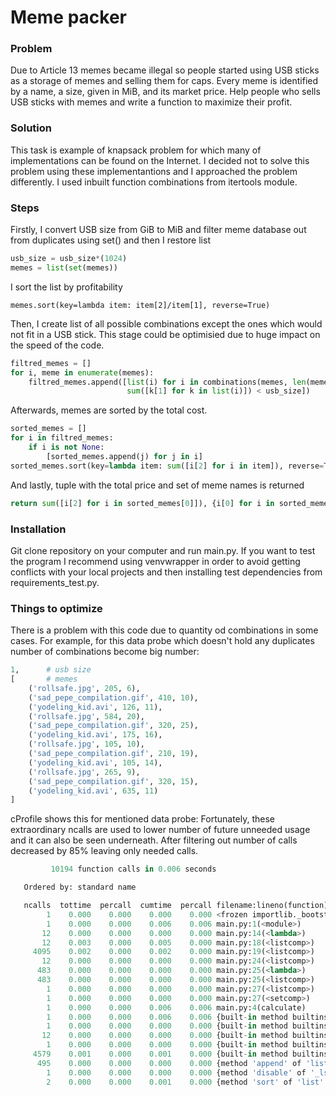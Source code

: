 # Meme packer
### Problem
Due to Article 13 memes became illegal so people started using USB sticks as a storage of memes and selling them for caps. Every meme is identified by a name, a size, given in MiB, and its market price. Help people who sells USB sticks with memes and write a function to maximize their profit. 
### Solution 
This task is example of knapsack problem for which many of implementations can be found on the Internet. I decided not to solve this problem using these implementantions and I approached the problem differently. I used inbuilt function combinations from itertools module.
### Steps
Firstly, I convert USB size from GiB to MiB and filter meme database out from duplicates using set() and then I restore list
```python
usb_size = usb_size*(1024)
memes = list(set(memes))
```
I sort the list by profitability
```
memes.sort(key=lambda item: item[2]/item[1], reverse=True)
```
Then, I create list of all possible combinations except the ones which would not fit in a USB stick.
This stage could be optimisied due to huge impact on the speed of the code.
```python
filtred_memes = []
for i, meme in enumerate(memes):
    filtred_memes.append([list(i) for i in combinations(memes, len(memes) - i) if
                          sum([k[1] for k in list(i)]) < usb_size])
```
Afterwards, memes are sorted by the total cost.
```python
sorted_memes = []
for i in filtred_memes:
    if i is not None:
        [sorted_memes.append(j) for j in i]
sorted_memes.sort(key=lambda item: sum([i[2] for i in item]), reverse=True)
```
And lastly,  tuple with the total price and set of meme names is returned
```python
return sum([i[2] for i in sorted_memes[0]]), {i[0] for i in sorted_memes[0]}
```

### Installation
Git clone repository on your computer and run main.py.
If you want to test the program I recommend using venvwrapper in order to avoid getting conflicts with your local projects and then installing test dependencies from requirements_test.py. 

### Things to optimize
There is a problem with this code due to quantity od combinations in some cases. 
For example, for this data probe which doesn't hold any duplicates number of combinations become big number:
```python
1,      # usb size
[       # memes
    ('rollsafe.jpg', 205, 6),
    ('sad_pepe_compilation.gif', 410, 10),
    ('yodeling_kid.avi', 126, 11),       
    ('rollsafe.jpg', 584, 20),
    ('sad_pepe_compilation.gif', 320, 25),
    ('yodeling_kid.avi', 175, 16),
    ('rollsafe.jpg', 105, 10),
    ('sad_pepe_compilation.gif', 210, 19),
    ('yodeling_kid.avi', 105, 14),
    ('rollsafe.jpg', 265, 9),
    ('sad_pepe_compilation.gif', 320, 15),
    ('yodeling_kid.avi', 635, 11)
]
```
cProfile shows this for mentioned data probe:
Fortunately, these extraordinary ncalls are used to lower number of future unneeded usage and it can also be seen underneath. After filtering out number of calls decreased by 85% leaving only needed calls.
```python
         10194 function calls in 0.006 seconds

   Ordered by: standard name

   ncalls  tottime  percall  cumtime  percall filename:lineno(function)
        1    0.000    0.000    0.000    0.000 <frozen importlib._bootstrap>:1009(_handle_fromlist)
        1    0.000    0.000    0.006    0.006 main.py:1(<module>)
       12    0.000    0.000    0.000    0.000 main.py:14(<lambda>)
       12    0.003    0.000    0.005    0.000 main.py:18(<listcomp>)
     4095    0.002    0.000    0.002    0.000 main.py:19(<listcomp>)
       12    0.000    0.000    0.000    0.000 main.py:24(<listcomp>)
      483    0.000    0.000    0.000    0.000 main.py:25(<lambda>)
      483    0.000    0.000    0.000    0.000 main.py:25(<listcomp>)
        1    0.000    0.000    0.000    0.000 main.py:27(<listcomp>)
        1    0.000    0.000    0.000    0.000 main.py:27(<setcomp>)
        1    0.000    0.000    0.006    0.006 main.py:4(calculate)
        1    0.000    0.000    0.006    0.006 {built-in method builtins.exec}
        1    0.000    0.000    0.000    0.000 {built-in method builtins.hasattr}
       12    0.000    0.000    0.000    0.000 {built-in method builtins.len}
        1    0.000    0.000    0.000    0.000 {built-in method builtins.print}
     4579    0.001    0.000    0.001    0.000 {built-in method builtins.sum}
      495    0.000    0.000    0.000    0.000 {method 'append' of 'list' objects}
        1    0.000    0.000    0.000    0.000 {method 'disable' of '_lsprof.Profiler' objects}
        2    0.000    0.000    0.001    0.000 {method 'sort' of 'list' objects}
```
